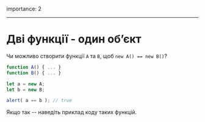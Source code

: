 importance: 2

---

# Дві функції - один об’єкт

Чи можливо створити функції `A` та `B`, щоб `new A() == new B()`?

```js no-beautify
function A() { ... }
function B() { ... }

let a = new A;
let b = new B;

alert( a == b ); // true
```

Якщо так -- наведіть приклад коду таких функцій.
